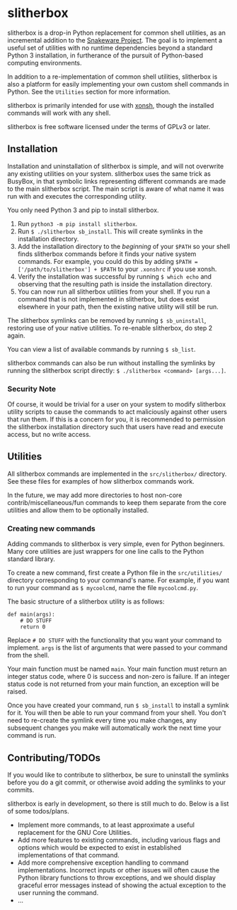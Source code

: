 # slitherbox
slitherbox is a drop-in Python replacement for common shell utilities, as an incremental addition to the
[Snakeware Project](https://github.com/joshiemoore/snakeware). The goal is to implement a useful 
set of utilities with no runtime dependencies beyond a standard Python 3 installation, in furtherance
of the pursuit of Python-based computing environments.

In addition to a re-implementation of common shell utilities, slitherbox is also a platform for easily implementing
your own custom shell commands in Python. See the `Utilities` section for more information.

slitherbox is primarily intended for use with [xonsh](https://xon.sh/), though the installed commands
will work with any shell.

slitherbox is free software licensed under the terms of GPLv3 or later.

## Installation
Installation and uninstallation of slitherbox is simple, and will not overwrite any existing utilities on your system.
slitherbox uses the same trick as BusyBox, in that symbolic links representing different commands are made to
the main slitherbox script. The main script is aware of what name it was run with and executes the corresponding utility.

You only need Python 3 and pip to install slitherbox.

1. Run `python3 -m pip install slitherbox`.
2. Run `$ ./slitherbox sb_install`. This will create symlinks in the installation directory.
3. Add the installation directory to the *beginning* of your `$PATH` so your shell finds slitherbox
   commands before it finds your native system commands. For example, you could do this by adding
   `$PATH = ['/path/to/slitherbox'] + $PATH` to your `.xonshrc` if you use xonsh.
4. Verify the installation was successful by running `$ which echo` and observing that the resulting
   path is inside the installation directory.
5. You can now run all slitherbox utilities from your shell. If you run a command that is not
   implemented in slitherbox, but does exist elsewhere in your path, then the existing native
   utility will still be run.

The slitherbox symlinks can be removed by running `$ sb_uninstall`, restoring use of your native utilities.
To re-enable slitherbox, do step 2 again.

You can view a list of available commands by running `$ sb_list`.

slitherbox commands can also be run without installing the symlinks by running the slitherbox script
directly: `$ ./slitherbox <command> [args...]`.

### Security Note
Of course, it would be trivial for a user on your system to modify slitherbox utility scripts to
cause the commands to act maliciously against other users that run them. If this is a concern for you,
it is recommended to permission the slitherbox installation directory such that users have read and
execute access, but no write access.

## Utilities

All slitherbox commands are implemented in the `src/slitherbox/` directory. See these files for examples of how
slitherbox commands work.

In the future, we may add more directories to host non-core contrib/miscellaneous/fun commands to keep
them separate from the core utilities and allow them to be optionally installed.

### Creating new commands
Adding commands to slitherbox is very simple, even for Python beginners. Many core utilities are just
wrappers for one line calls to the Python standard library.

To create a new command, first create a Python file in the `src/utilities/` directory corresponding to your
command's name. For example, if you want to run your command as `$ mycoolcmd`, name the file `mycoolcmd.py`.

The basic structure of a slitherbox utility is as follows:

```
def main(args):
    # DO STUFF
    return 0
```

Replace `# DO STUFF` with the functionality that you want your command to implement.
`args` is the list of arguments that were passed to your command from the shell.

Your main function must be named `main`. Your main function must return an integer status
code, where 0 is success and non-zero is failure. If an integer status code is not returned
from your main function, an exception will be raised.

Once you have created your command, run `$ sb_install` to install a symlink for it. You will then be able to run
your command from your shell. You don't need to re-create the symlink every time you make changes,
any subsequent changes you make will automatically work the next time your command is run.

## Contributing/TODOs
If you would like to contribute to slitherbox, be sure to uninstall the symlinks before you do a git commit,
or otherwise avoid adding the symlinks to your commits.

slitherbox is early in development, so there is still much to do. Below is a list of some todos/plans.

* Implement more commands, to at least approximate a useful replacement for the GNU Core Utilities.
* Add more features to existing commands, including various flags and options which would be expected
  to exist in established implementations of that command.
* Add more comprehensive exception handling to command implementations. Incorrect inputs or other
  issues will often cause the Python library functions to throw exceptions, and we should display
  graceful error messages instead of showing the actual exception to the user running the command.
* ... 

